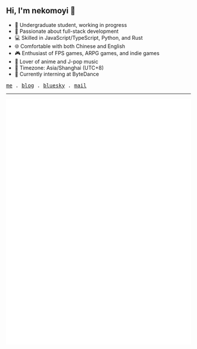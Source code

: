 ## Hi, I'm nekomoyi 👋

- 📖 Undergraduate student, working in progress
- 🚀 Passionate about full-stack development
- 💻 Skilled in JavaScript/TypeScript, Python, and Rust
- 🌐 Comfortable with both Chinese and English
- 🎮 Enthusiast of FPS games, ARPG games, and indie games
- 🎵 Lover of anime and J-pop music
- 📍 Timezone: Asia/Shanghai (UTC+8)
- 🎯 Currently interning at ByteDance

<samp>
  <a href="https://nekomoyi.com">me</a> .
  <a href="https://blog.nekomoyi.com">blog</a> .
  <a href="https://bsky.app/profile/nekomoyi.com">bluesky</a> .
  <a href="mailto:funny_mo_yi@foxmail.com">mail</a>
</samp>

---

<div align="center">

![](./github-metrics.svg)

</div>
